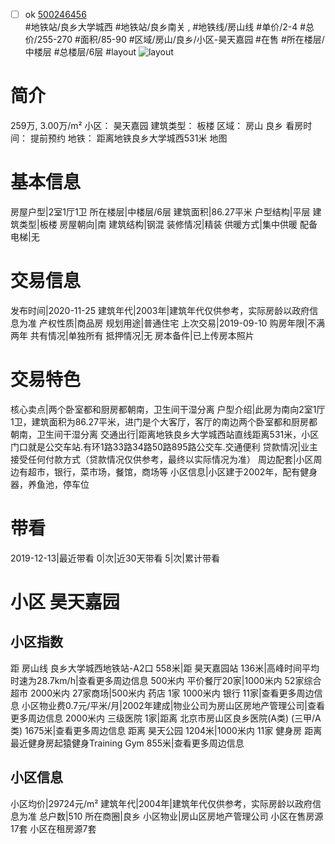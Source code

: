- [ ] ok [500246456](https://bj.5i5j.com/ershoufang/500246456.html)  
 #地铁站/良乡大学城西 #地铁站/良乡南关 ,  #地铁线/房山线
#单价/2-4 #总价/255-270 #面积/85-90   #区域/房山/良乡/小区-昊天嘉园 #在售 #所在楼层/中楼层 #总楼层/6层 #layout 
![layout](http://image2.5i5j.com//group2/M00/AE/D7/CgqJNF2KzzmAW4_pAAIIo2AHqPI862.jpg_P5.jpg) 
# 简介 
 259万,  3.00万/m² 
小区： 昊天嘉园
建筑类型： 板楼
区域： 房山 良乡
看房时间： 提前预约
地铁： 距离地铁良乡大学城西531米 地图
# 基本信息 
 房屋户型|2室1厅1卫
所在楼层|中楼层/6层
建筑面积|86.27平米
户型结构|平层
建筑类型|板楼
房屋朝向|南
建筑结构|钢混
装修情况|精装
供暖方式|集中供暖
配备电梯|无
# 交易信息 
 发布时间|2020-11-25
建筑年代|2003年|建筑年代仅供参考，实际房龄以政府信息为准
产权性质|商品房
规划用途|普通住宅
上次交易|2019-09-10
购房年限|不满两年
共有情况|单独所有
抵押情况|无
房本备件|已上传房本照片
# 交易特色 
 核心卖点|两个卧室都和厨房都朝南，卫生间干湿分离
户型介绍|此房为南向2室1厅1卫，建筑面积为86.27平米，进门是个大客厅，客厅的南边两个卧室都和厨房都朝南，卫生间干湿分离
交通出行|距离地铁良乡大学城西站直线距离531米，小区门口就是公交车站.有环1路33路34路50路895路公交车.交通便利
贷款情况|业主接受任何付款方式（贷款情况仅供参考，最终以实际情况为准）
周边配套|小区周边有超市，银行，菜市场，餐馆，商场等
小区信息|小区建于2002年，配有健身器，养鱼池，停车位
# 带看 
 2019-12-13|最近带看	 0|次|近30天带看	 5|次|累计带看
# 小区 昊天嘉园
## 小区指数 
 距 房山线 良乡大学城西地铁站-A2口 558米|距 昊天嘉园站 136米|高峰时间平均时速为28.7km/h|查看更多周边信息
500米内 平价餐厅20家|1000米内 52家综合超市
2000米内 27家商场|500米内 药店 1家
1000米内 银行 11家|查看更多周边信息
小区物业费0.7元/平米/月|2002年建成|物业公司为房山区房地产管理公司|查看更多周边信息
2000米内 三级医院 1家|距离 北京市房山区良乡医院(A类) (三甲/A类) 1675米|查看更多周边信息
距离 昊天公园 1204米|1000米内 11家 健身房
距离最近健身房起猿健身Training Gym 855米|查看更多周边信息
## 小区信息 
 小区均价|29724元/m²
建筑年代|2004年|建筑年代仅供参考，实际房龄以政府信息为准
总户数|510
所在商圈|良乡
小区物业|房山区房地产管理公司
小区在售房源17套
小区在租房源7套
